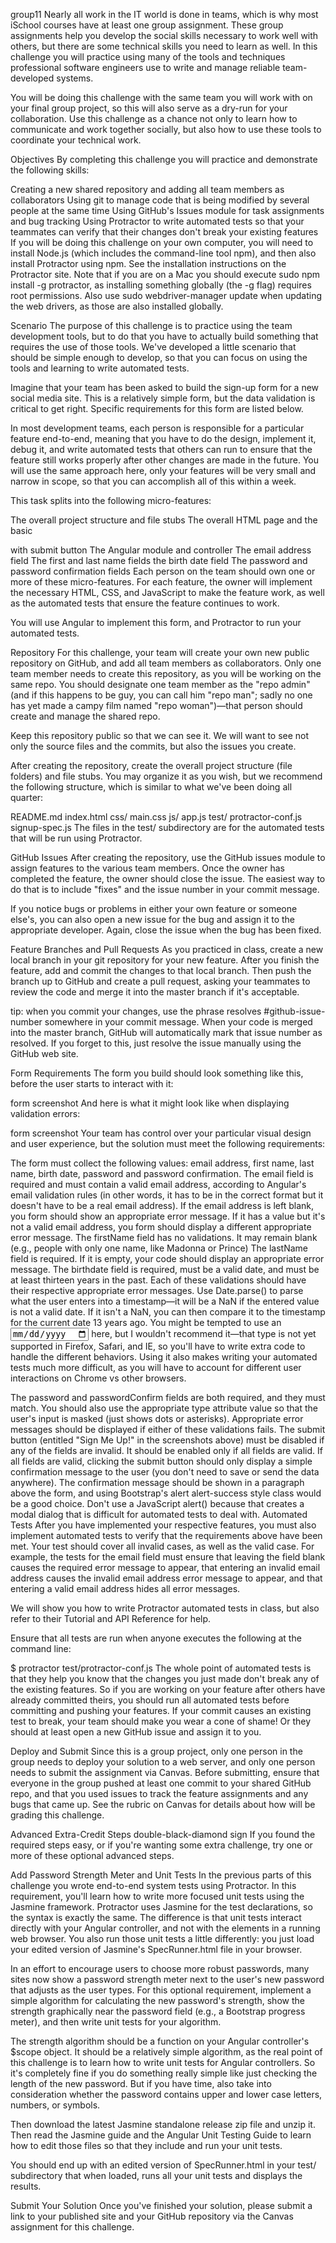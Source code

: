 group11
Nearly all work in the IT world is done in teams, which is why most iSchool courses have at least one group assignment. These group assignments help you develop the social skills necessary to work well with others, but there are some technical skills you need to learn as well. In this challenge you will practice using many of the tools and techniques professional software engineers use to write and manage reliable team-developed systems.

You will be doing this challenge with the same team you will work with on your final group project, so this will also serve as a dry-run for your collaboration. Use this challenge as a chance not only to learn how to communicate and work together socially, but also how to use these tools to coordinate your technical work.

Objectives
By completing this challenge you will practice and demonstrate the following skills:

Creating a new shared repository and adding all team members as collaborators
Using git to manage code that is being modified by several people at the same time
Using GitHub's Issues module for task assignments and bug tracking
Using Protractor to write automated tests so that your teammates can verify that their changes don't break your existing features
If you will be doing this challenge on your own computer, you will need to install Node.js (which includes the command-line tool npm), and then also install Protractor using npm. See the installation instructions on the Protractor site. Note that if you are on a Mac you should execute sudo npm install -g protractor, as installing something globally (the -g flag) requires root permissions. Also use sudo webdriver-manager update when updating the web drivers, as those are also installed globally.

Scenario
The purpose of this challenge is to practice using the team development tools, but to do that you have to actually build something that requires the use of those tools. We've developed a little scenario that should be simple enough to develop, so that you can focus on using the tools and learning to write automated tests.

Imagine that your team has been asked to build the sign-up form for a new social media site. This is a relatively simple form, but the data validation is critical to get right. Specific requirements for this form are listed below.

In most development teams, each person is responsible for a particular feature end-to-end, meaning that you have to do the design, implement it, debug it, and write automated tests that others can run to ensure that the feature still works properly after other changes are made in the future. You will use the same approach here, only your features will be very small and narrow in scope, so that you can accomplish all of this within a week.

This task splits into the following micro-features:

The overall project structure and file stubs
The overall HTML page and the basic <form> with submit button
The Angular module and controller
The email address field
The first and last name fields
the birth date field
The password and password confirmation fields
Each person on the team should own one or more of these micro-features. For each feature, the owner will implement the necessary HTML, CSS, and JavaScript to make the feature work, as well as the automated tests that ensure the feature continues to work.

You will use Angular to implement this form, and Protractor to run your automated tests.

Repository
For this challenge, your team will create your own new public repository on GitHub, and add all team members as collaborators. Only one team member needs to create this repository, as you will be working on the same repo. You should designate one team member as the "repo admin" (and if this happens to be guy, you can call him "repo man"; sadly no one has yet made a campy film named "repo woman")—that person should create and manage the shared repo.

Keep this repository public so that we can see it. We will want to see not only the source files and the commits, but also the issues you create.

After creating the repository, create the overall project structure (file folders) and file stubs. You may organize it as you wish, but we recommend the following structure, which is similar to what we've been doing all quarter:

README.md
index.html
css/
main.css
js/
app.js
test/
protractor-conf.js
signup-spec.js
The files in the test/ subdirectory are for the automated tests that will be run using Protractor.

GitHub Issues
After creating the repository, use the GitHub issues module to assign features to the various team members. Once the owner has completed the feature, the owner should close the issue. The easiest way to do that is to include "fixes" and the issue number in your commit message.

If you notice bugs or problems in either your own feature or someone else's, you can also open a new issue for the bug and assign it to the appropriate developer. Again, close the issue when the bug has been fixed.

Feature Branches and Pull Requests
As you practiced in class, create a new local branch in your git repository for your new feature. After you finish the feature, add and commit the changes to that local branch. Then push the branch up to GitHub and create a pull request, asking your teammates to review the code and merge it into the master branch if it's acceptable.

tip: when you commit your changes, use the phrase resolves #github-issue-number somewhere in your commit message. When your code is merged into the master branch, GitHub will automatically mark that issue number as resolved. If you forget to this, just resolve the issue manually using the GitHub web site.

Form Requirements
The form you build should look something like this, before the user starts to interact with it:

form screenshot
And here is what it might look like when displaying validation errors:

form screenshot
Your team has control over your particular visual design and user experience, but the solution must meet the following requirements:

The form must collect the following values: email address, first name, last name, birth date, password and password confirmation.
The email field is required and must contain a valid email address, according to Angular's email validation rules (in other words, it has to be in the correct format but it doesn't have to be a real email address). If the email address is left blank, you form should show an appropriate error message. If it has a value but it's not a valid email address, you form should display a different appropriate error message.
The firstName field has no validations. It may remain blank (e.g., people with only one name, like Madonna or Prince)
The lastName field is required. If it is empty, your code should display an appropriate error message.
The birthdate field is required, must be a valid date, and must be at least thirteen years in the past. Each of these validations should have their respective appropriate error messages. Use Date.parse() to parse what the user enters into a timestamp—it will be a NaN if the entered value is not a valid date. If it isn't a NaN, you can then compare it to the timestamp for the current date 13 years ago.
You might be tempted to use an <input type="date"> here, but I wouldn't recommend it—that type is not yet supported in Firefox, Safari, and IE, so you'll have to write extra code to handle the different behaviors. Using it also makes writing your automated tests much more difficult, as you will have to account for different user interactions on Chrome vs other browsers.

The password and passwordConfirm fields are both required, and they must match. You should also use the appropriate type attribute value so that the user's input is masked (just shows dots or asterisks). Appropriate error messages should be displayed if either of these validations fails.
The submit button (entitled "Sign Me Up!" in the screenshots above) must be disabled if any of the fields are invalid. It should be enabled only if all fields are valid.
If all fields are valid, clicking the submit button should only display a simple confirmation message to the user (you don't need to save or send the data anywhere). The confirmation message should be shown in a paragraph above the form, and using Bootstrap's alert alert-success style class would be a good choice. Don't use a JavaScript alert() because that creates a modal dialog that is difficult for automated tests to deal with.
Automated Tests
After you have implemented your respective features, you must also implement automated tests to verify that the requirements above have been met. Your test should cover all invalid cases, as well as the valid case. For example, the tests for the email field must ensure that leaving the field blank causes the required error message to appear, that entering an invalid email address causes the invalid email address error message to appear, and that entering a valid email address hides all error messages.

We will show you how to write Protractor automated tests in class, but also refer to their Tutorial and API Reference for help.

Ensure that all tests are run when anyone executes the following at the command line:

$ protractor test/protractor-conf.js
The whole point of automated tests is that they help you know that the changes you just made don't break any of the existing features. So if you are working on your feature after others have already committed theirs, you should run all automated tests before committing and pushing your features. If your commit causes an existing test to break, your team should make you wear a cone of shame! Or they should at least open a new GitHub issue and assign it to you.

Deploy and Submit
Since this is a group project, only one person in the group needs to deploy your solution to a web server, and only one person needs to submit the assignment via Canvas. Before submitting, ensure that everyone in the group pushed at least one commit to your shared GitHub repo, and that you used issues to track the feature assignments and any bugs that came up. See the rubric on Canvas for details about how will be grading this challenge.

Advanced Extra-Credit Steps double-black-diamond sign
If you found the required steps easy, or if you're wanting some extra challenge, try one or more of these optional advanced steps.

Add Password Strength Meter and Unit Tests
In the previous parts of this challenge you wrote end-to-end system tests using Protractor. In this requirement, you'll learn how to write more focused unit tests using the Jasmine framework. Protractor uses Jasmine for the test declarations, so the syntax is exactly the same. The difference is that unit tests interact directly with your Angular controller, and not with the elements in a running web browser. You also run those unit tests a little differently: you just load your edited version of Jasmine's SpecRunner.html file in your browser.

In an effort to encourage users to choose more robust passwords, many sites now show a password strength meter next to the user's new password that adjusts as the user types. For this optional requirement, implement a simple algorithm for calculating the new password's strength, show the strength graphically near the password field (e.g., a Bootstrap progress meter), and then write unit tests for your algorithm.

The strength algorithm should be a function on your Angular controller's $scope object. It should be a relatively simple algorithm, as the real point of this challenge is to learn how to write unit tests for Angular controllers. So it's completely fine if you do something really simple like just checking the length of the new password. But if you have time, also take into consideration whether the password contains upper and lower case letters, numbers, or symbols.

Then download the latest Jasmine standalone release zip file and unzip it. Then read the Jasmine guide and the Angular Unit Testing Guide to learn how to edit those files so that they include and run your unit tests.

You should end up with an edited version of SpecRunner.html in your test/ subdirectory that when loaded, runs all your unit tests and displays the results.

Submit Your Solution
Once you've finished your solution, please submit a link to your published site and your GitHub repository via the Canvas assignment for this challenge.